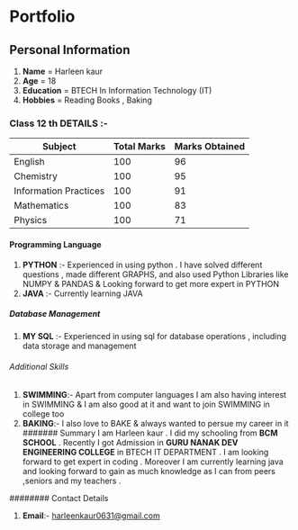 # Portfolio

## Personal Information 

1. **Name** = Harleen kaur
2. **Age** = 18
3. **Education** = BTECH In Information Technology (IT)
4. **Hobbies** = Reading Books , Baking

### Class 12 th DETAILS :-

|**Subject**|**Total Marks**|**Marks Obtained**|
| ----------- | ----------- | ----------- |
|English|100|96|
|Chemistry|100|95|
|Information Practices|100|91|
|Mathematics|100|83|
|Physics|100|71|

#### Programming Language
1. **PYTHON** :-   Experienced in using python . I have solved different questions , made  different GRAPHS, and also used Python Libraries like NUMPY & PANDAS & Looking forward to get more expert in PYTHON
2.  **JAVA**  :-  Currently learning JAVA

##### Database Management 
1. **MY SQL** :- Experienced in using sql for database operations , including data storage and management

###### Additional Skills 
1. **SWIMMING**:- Apart from computer languages I  am also having interest in SWIMMING & I am also good at it and want to join SWIMMING in college too
2.  **BAKING**:- I also love to BAKE & always wanted to persue my career in it
####### Summary
 I am Harleen kaur . I  did my schooling from **BCM SCHOOL** . Recently I got Admission in **GURU NANAK DEV ENGINEERING COLLEGE** in BTECH IT DEPARTMENT . I am looking forward to get expert in coding . Moreover I am currently learning java and looking forward to gain as much knowledge as I  can from peers ,seniors and my teachers .

 ######## Contact Details
 1. **Email**:- harleenkaur0631@gmail.com
     
